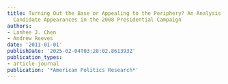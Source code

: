 ```yaml
---
title: Turning Out the Base or Appealing to the Periphery? An Analysis of County-Level
  Candidate Appearances in the 2008 Presidential Campaign
authors:
- Lanhee J. Chen
- Andrew Reeves
date: '2011-01-01'
publishDate: '2025-02-04T03:28:02.861393Z'
publication_types:
- article-journal
publication: '*American Politics Research*'
---
```

